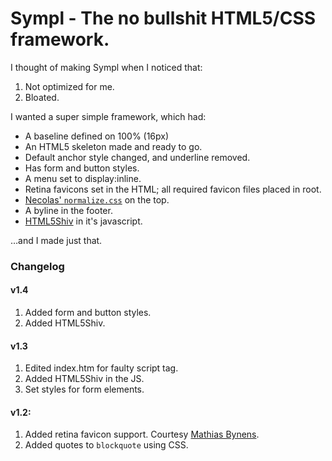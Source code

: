 # Sympl - The no bullshit HTML5/CSS framework.

I thought of making Sympl when I noticed that:

1. Not optimized for me.
2. Bloated.

I wanted a super simple framework, which had:

* A baseline defined on 100% (16px)
* An HTML5 skeleton made and ready to go.
* Default anchor style changed, and underline removed.
* Has form and button styles.
* A menu set to display:inline.
* Retina favicons set in the HTML; all required favicon files placed in root.
* [Necolas' `normalize.css`](http://necolas.github.com/normalize.css/) on the top.
* A byline in the footer.
* [HTML5Shiv](http://html5shiv.googlecode.com/) in it's javascript.

&hellip;and I made just that.

### Changelog

#### v1.4

1. Added form and button styles.
2. Added HTML5Shiv.

#### v1.3

1. Edited index.htm for faulty script tag.
2. Added HTML5Shiv in the JS.
3. Set styles for form elements.

#### v1.2:

1. Added retina favicon support. Courtesy [Mathias Bynens](http://mathiasbynens.be/notes/touch-icons).
2. Added quotes to `blockquote` using CSS.
